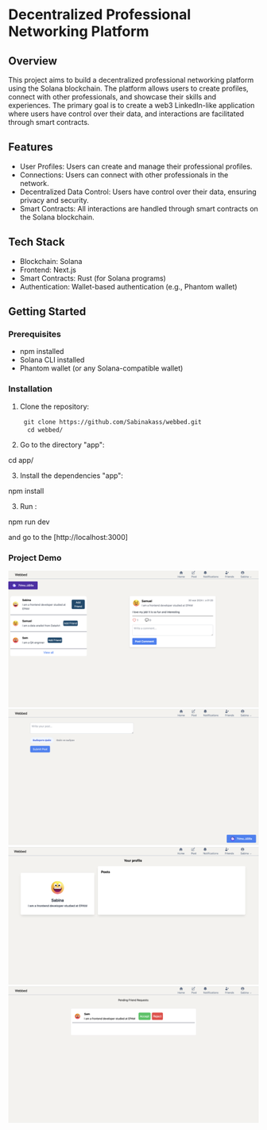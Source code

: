 # Decentralized Professional Networking Platform

## Overview

This project aims to build a decentralized professional networking platform using the Solana blockchain. The platform allows users to create profiles, connect with other professionals, and showcase their skills and experiences. The primary goal is to create a web3 LinkedIn-like application where users have control over their data, and interactions are facilitated through smart contracts.

## Features

- User Profiles: Users can create and manage their professional profiles.
- Connections: Users can connect with other professionals in the network.
- Decentralized Data Control: Users have control over their data, ensuring privacy and security.
- Smart Contracts: All interactions are handled through smart contracts on the Solana blockchain.

## Tech Stack

- Blockchain: Solana
- Frontend: Next.js
- Smart Contracts: Rust (for Solana programs)
- Authentication: Wallet-based authentication (e.g., Phantom wallet)

## Getting Started

### Prerequisites

- npm installed
- Solana CLI installed
- Phantom wallet (or any Solana-compatible wallet)

### Installation

1. Clone the repository:
   

        git clone https://github.com/Sabinakass/webbed.git
         cd webbed/
   

2. Go to the directory "app":

cd app/


3. Install the dependencies "app":

npm install

3. Run :

npm run dev

and go to the [http://localhost:3000]

### Project Demo
![Demo Image 1](./demo/Main.png)
![Demo Image 2](./demo/Post.png)
![Demo Image 3](./demo/Profile.png)
![Demo Image 4](./demo/FriendRequest.png)

